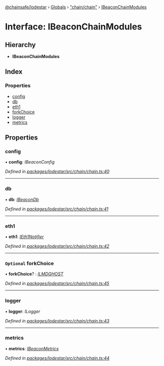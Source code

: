 [@chainsafe/lodestar](../README.md) › [Globals](../globals.md) › ["chain/chain"](../modules/_chain_chain_.md) › [IBeaconChainModules](_chain_chain_.ibeaconchainmodules.md)

# Interface: IBeaconChainModules

## Hierarchy

* **IBeaconChainModules**

## Index

### Properties

* [config](_chain_chain_.ibeaconchainmodules.md#config)
* [db](_chain_chain_.ibeaconchainmodules.md#db)
* [eth1](_chain_chain_.ibeaconchainmodules.md#eth1)
* [forkChoice](_chain_chain_.ibeaconchainmodules.md#optional-forkchoice)
* [logger](_chain_chain_.ibeaconchainmodules.md#logger)
* [metrics](_chain_chain_.ibeaconchainmodules.md#metrics)

## Properties

###  config

• **config**: *IBeaconConfig*

*Defined in [packages/lodestar/src/chain/chain.ts:40](https://github.com/ChainSafe/lodestar/blob/26046d408/packages/lodestar/src/chain/chain.ts#L40)*

___

###  db

• **db**: *[IBeaconDb](_db_api_beacon_interface_.ibeacondb.md)*

*Defined in [packages/lodestar/src/chain/chain.ts:41](https://github.com/ChainSafe/lodestar/blob/26046d408/packages/lodestar/src/chain/chain.ts#L41)*

___

###  eth1

• **eth1**: *[IEth1Notifier](_eth1_interface_.ieth1notifier.md)*

*Defined in [packages/lodestar/src/chain/chain.ts:42](https://github.com/ChainSafe/lodestar/blob/26046d408/packages/lodestar/src/chain/chain.ts#L42)*

___

### `Optional` forkChoice

• **forkChoice**? : *[ILMDGHOST](_chain_forkchoice_interface_.ilmdghost.md)*

*Defined in [packages/lodestar/src/chain/chain.ts:45](https://github.com/ChainSafe/lodestar/blob/26046d408/packages/lodestar/src/chain/chain.ts#L45)*

___

###  logger

• **logger**: *ILogger*

*Defined in [packages/lodestar/src/chain/chain.ts:43](https://github.com/ChainSafe/lodestar/blob/26046d408/packages/lodestar/src/chain/chain.ts#L43)*

___

###  metrics

• **metrics**: *[IBeaconMetrics](_metrics_interface_.ibeaconmetrics.md)*

*Defined in [packages/lodestar/src/chain/chain.ts:44](https://github.com/ChainSafe/lodestar/blob/26046d408/packages/lodestar/src/chain/chain.ts#L44)*
